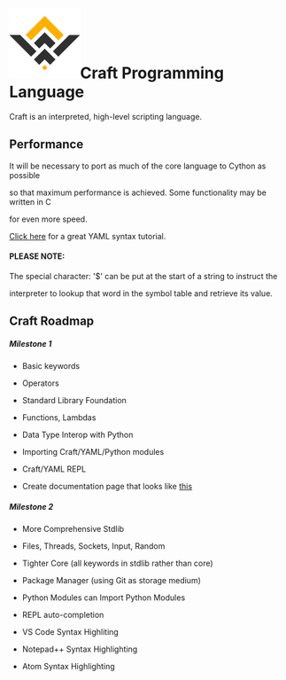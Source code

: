 # <img src="./misc/Craft-Logo.png" alt="Craft Logo" width="128" />Craft Programming Language



Craft is an interpreted, high-level scripting language.







## Performance



It will be necessary to port as much of the core language to Cython as possible

so that maximum performance is achieved. Some functionality may be written in C

for even more speed.



[Click here](https://learnxinyminutes.com/docs/yaml/) for a great YAML syntax tutorial.



#### PLEASE NOTE:



The special character: '$' can be put at the start of a string to instruct the

interpreter to lookup that word in the symbol table and retrieve its value.





## Craft Roadmap



##### Milestone 1



 * Basic keywords

 * Operators

 * Standard Library Foundation

 * Functions, Lambdas

 * Data Type Interop with Python

 * Importing Craft/YAML/Python modules

 * Craft/YAML REPL

 * Create documentation page that looks like [this](https://common-lisp.net/project/parenscript/reference.html)



##### Milestone 2



 * More Comprehensive Stdlib

 * Files, Threads, Sockets, Input, Random

 * Tighter Core (all keywords in stdlib rather than core)

 * Package Manager (using Git as storage medium)

 * Python Modules can Import Python Modules

 * REPL auto-completion

 * VS Code Syntax Highliting

 * Notepad++ Syntax Highlighting

 * Atom Syntax Highlighting

